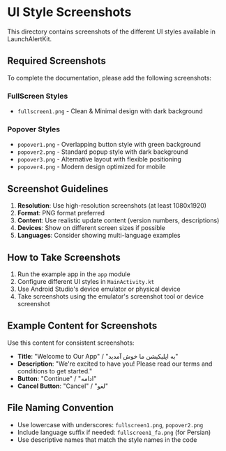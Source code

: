 # UI Style Screenshots

This directory contains screenshots of the different UI styles available in LaunchAlertKit.

## Required Screenshots

To complete the documentation, please add the following screenshots:

### FullScreen Styles
- `fullscreen1.png` - Clean & Minimal design with dark background

### Popover Styles
- `popover1.png` - Overlapping button style with green background
- `popover2.png` - Standard popup style with dark background
- `popover3.png` - Alternative layout with flexible positioning
- `popover4.png` - Modern design optimized for mobile

## Screenshot Guidelines

1. **Resolution**: Use high-resolution screenshots (at least 1080x1920)
2. **Format**: PNG format preferred
3. **Content**: Use realistic update content (version numbers, descriptions)
4. **Devices**: Show on different screen sizes if possible
5. **Languages**: Consider showing multi-language examples

## How to Take Screenshots

1. Run the example app in the `app` module
2. Configure different UI styles in `MainActivity.kt`
3. Use Android Studio's device emulator or physical device
4. Take screenshots using the emulator's screenshot tool or device screenshot

## Example Content for Screenshots

Use this content for consistent screenshots:

- **Title**: "Welcome to Our App" / "به اپلیکیشن ما خوش آمدید"
- **Description**: "We're excited to have you! Please read our terms and conditions to get started."
- **Button**: "Continue" / "ادامه"
- **Cancel Button**: "Cancel" / "لغو"

## File Naming Convention

- Use lowercase with underscores: `fullscreen1.png`, `popover2.png`
- Include language suffix if needed: `fullscreen1_fa.png` (for Persian)
- Use descriptive names that match the style names in the code
